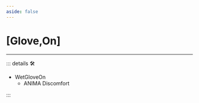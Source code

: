 ```yaml
---
aside: false
---
```

# <py>[<labor>Glove</labor>,<motor>On</motor>]</py>

---

<!-- =================================================== -->
<!-- =================================================== -->
<!-- =================================================== -->
<!-- =================================================== -->
<!-- =================================================== -->
::: details 🛠

- WetGloveOn
    - ANIMA Discomfort

:::
